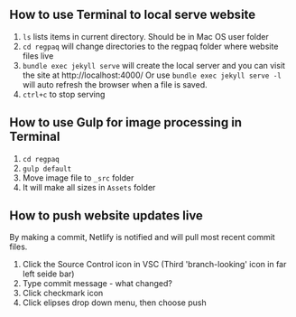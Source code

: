 ## How to use Terminal to local serve website

1. `ls` lists items in current directory. Should be in Mac OS user folder
2. `cd regpaq` will change directories to the regpaq folder where website files live
3. `bundle exec jekyll serve` will create the local server and you can visit the site at http://localhost:4000/
    Or use `bundle exec jekyll serve -l` will auto refresh the browser when a file is saved.
4. `ctrl+c` to stop serving

## How to use Gulp for image processing in Terminal

1. `cd regpaq`
2. `gulp default`
3. Move image file to `_src` folder
4. It will make all sizes in `Assets` folder

## How to push website updates live

By making a commit, Netlify is notified and will pull most recent commit files.

1. Click the Source Control icon in VSC (Third 'branch-looking' icon in far left seide bar)
2. Type commit message - what changed?
3. Click checkmark icon
4. Click elipses drop down menu, then choose push